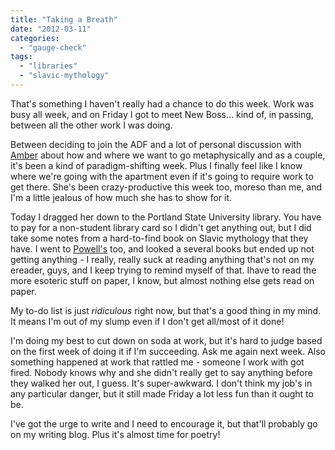 ```yaml
---
title: "Taking a Breath"
date: "2012-03-11"
categories: 
  - "gauge-check"
tags: 
  - "libraries"
  - "slavic-mythology"
---
```


That's something I haven't really had a chance to do this week. Work was busy all week, and on Friday I got to meet New Boss... kind of, in passing, between all the other work I was doing.

Between deciding to join the ADF and a lot of personal discussion with [Amber](http://rippingback.wordpress.com) about how and where we want to go metaphysically and as a couple, it's been a kind of paradigm-shifting week. Plus I finally feel like I know where we're going with the apartment even if it's going to require work to get there. She's been crazy-productive this week too, moreso than me, and I'm a little jealous of how much she has to show for it.

Today I dragged her down to the Portland State University library. You have to pay for a non-student library card so I didn't get anything out, but I did take some notes from a hard-to-find book on Slavic mythology that they have. I went to [Powell's](http://www.powells.com/ "Powell's Books") too, and looked a several books but ended up not getting anything - I really, really suck at reading anything that's not on my ereader, guys, and I keep trying to remind myself of that. Ihave to read the more esoteric stuff on paper, I know, but almost nothing else gets read on paper.

My to-do list is just _ridiculous_ right now, but that's a good thing in my mind. It means I'm out of my slump even if I don't get all/most of it done!

I'm doing my best to cut down on soda at work, but it's hard to judge based on the first week of doing it if I'm succeeding. Ask me again next week. Also something happened at work that rattled me - someone I work with got fired. Nobody knows why and she didn't really get to say anything before they walked her out, I guess. It's super-awkward. I don't think my job's in any particular danger, but it still made Friday a lot less fun than it ought to be.

I've got the urge to write and I need to encourage it, but that'll probably go on my writing blog. Plus it's almost time for poetry!
